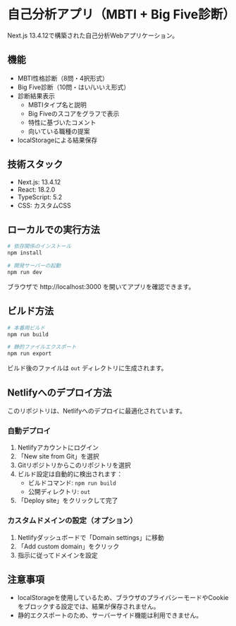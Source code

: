 # 自己分析アプリ（MBTI + Big Five診断）

Next.js 13.4.12で構築された自己分析Webアプリケーション。

## 機能

- MBTI性格診断（8問・4択形式）
- Big Five診断（10問・はい/いいえ形式）
- 診断結果表示
  - MBTIタイプ名と説明
  - Big Fiveのスコアをグラフで表示
  - 特性に基づいたコメント
  - 向いている職種の提案
- localStorageによる結果保存

## 技術スタック

- Next.js: 13.4.12
- React: 18.2.0
- TypeScript: 5.2
- CSS: カスタムCSS

## ローカルでの実行方法

```bash
# 依存関係のインストール
npm install

# 開発サーバーの起動
npm run dev
```

ブラウザで http://localhost:3000 を開いてアプリを確認できます。

## ビルド方法

```bash
# 本番用ビルド
npm run build

# 静的ファイルエクスポート
npm run export
```

ビルド後のファイルは `out` ディレクトリに生成されます。

## Netlifyへのデプロイ方法

このリポジトリは、Netlifyへのデプロイに最適化されています。

### 自動デプロイ

1. Netlifyアカウントにログイン
2. 「New site from Git」を選択
3. Gitリポジトリからこのリポジトリを選択
4. ビルド設定は自動的に検出されます：
   - ビルドコマンド: `npm run build`
   - 公開ディレクトリ: `out`
5. 「Deploy site」をクリックして完了

### カスタムドメインの設定（オプション）

1. Netlifyダッシュボードで「Domain settings」に移動
2. 「Add custom domain」をクリック
3. 指示に従ってドメインを設定

## 注意事項

- localStorageを使用しているため、ブラウザのプライバシーモードやCookieをブロックする設定では、結果が保存されません。
- 静的エクスポートのため、サーバーサイド機能は利用できません。 